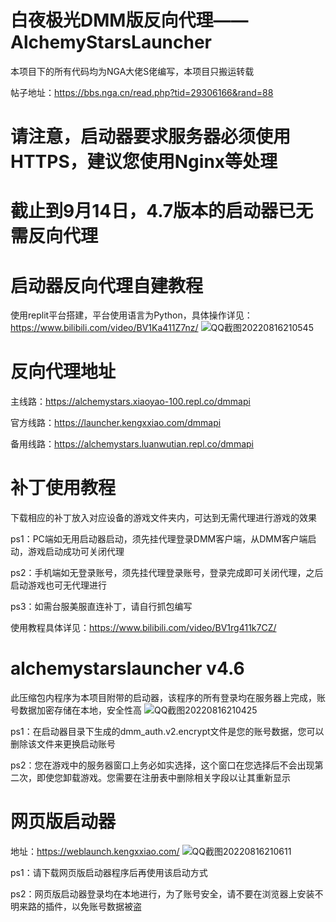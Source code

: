 # 白夜极光DMM版反向代理——AlchemyStarsLauncher
本项目下的所有代码均为NGA大佬S佬编写，本项目只搬运转载

帖子地址：https://bbs.nga.cn/read.php?tid=29306166&rand=88

# 请注意，启动器要求服务器必须使用HTTPS，建议您使用Nginx等处理

# 截止到9月14日，4.7版本的启动器已无需反向代理

# 启动器反向代理自建教程
使用replit平台搭建，平台使用语言为Python，具体操作详见：https://www.bilibili.com/video/BV1Ka411Z7nz/
![QQ截图20220816210545](https://user-images.githubusercontent.com/103258286/184889127-bc4ee8cb-323f-4159-b00e-3ea82fe78403.png)

# 反向代理地址
主线路：https://alchemystars.xiaoyao-100.repl.co/dmmapi

官方线路：https://launcher.kengxxiao.com/dmmapi

备用线路：https://alchemystars.luanwutian.repl.co/dmmapi

# 补丁使用教程
下载相应的补丁放入对应设备的游戏文件夹内，可达到无需代理进行游戏的效果

ps1：PC端如无用启动器启动，须先挂代理登录DMM客户端，从DMM客户端启动，游戏启动成功可关闭代理

ps2：手机端如无登录账号，须先挂代理登录账号，登录完成即可关闭代理，之后启动游戏也可无代理进行

ps3：如需台服美服直连补丁，请自行抓包编写

使用教程具体详见：https://www.bilibili.com/video/BV1rg411k7CZ/

# alchemystarslauncher v4.6
此压缩包内程序为本项目附带的启动器，该程序的所有登录均在服务器上完成，账号数据加密存储在本地，安全性高
![QQ截图20220816210425](https://user-images.githubusercontent.com/103258286/184888863-605c4e42-74e7-48e9-b0d0-40640f792488.png)

ps1：在启动器目录下生成的dmm_auth.v2.encrypt文件是您的账号数据，您可以删除该文件来更换启动账号

ps2：您在游戏中的服务器窗口上务必如实选择，这个窗口在您选择后不会出现第二次，即使您卸载游戏。您需要在注册表中删除相关字段以让其重新显示


# 网页版启动器
地址：https://weblaunch.kengxxiao.com/
![QQ截图20220816210611](https://user-images.githubusercontent.com/103258286/184889187-fcfaa828-842e-4e77-a964-2d434329876b.png)

ps1：请下载网页版启动器程序后再使用该启动方式

ps2：网页版启动器登录均在本地进行，为了账号安全，请不要在浏览器上安装不明来路的插件，以免账号数据被盗
